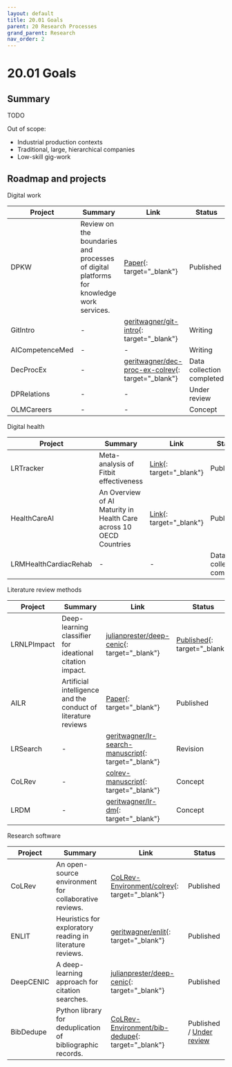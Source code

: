 ```yaml
---
layout: default
title: 20.01 Goals
parent: 20 Research Processes
grand_parent: Research
nav_order: 2
---
```


# 20.01 Goals

## Summary

TODO

Out of scope:

- Industrial production contexts
- Traditional, large, hierarchical companies
- Low-skill gig-work

## Roadmap and projects

Digital work

| Project    | Summary | Link | Status |
|------------|---------------| ------- | --- |
| DPKW | Review on the boundaries and processes of digital platforms for knowledge work services. | [Paper](https://www.sciencedirect.com/science/article/abs/pii/S096386872100041X){: target="_blank"} | Published |
| GitIntro | - | [geritwagner/git-intro](https://github.com/geritwagner/git-intro){: target="_blank"} | Writing |
| AICompetenceMed | - | - | Writing |
| DecProcEx | - | [geritwagner/dec-proc-ex-colrev](https://github.com/geritwagner/dec-proc-ex-colrev){: target="_blank"} | Data collection completed |
| DPRelations | - | - | Under review |
| OLMCareers | - | - | Concept |

Digital health

| Project    | Summary | Link | Status |
|------------|---------------| ------- | --- |
| LRTracker | Meta-analysis of Fitbit effectiveness | [Link](https://www.jmir.org/2020/10/e23954/){: target="_blank"} | Published |
| HealthCareAI | An Overview of AI Maturity in Health Care across 10 OECD Countries | [Link](https://www.sciencedirect.com/science/article/abs/pii/S0168851023002233){: target="_blank"} | Published |
| LRMHealthCardiacRehab | - | - | Data collection completed |

Literature review methods

| Project    | Summary | Link | Status |
|------------|---------------| ------- | --- |
| LRNLPImpact | Deep-learning classifier for ideational citation impact. | [julianprester/deep-cenic](https://github.com/julianprester/deep-cenic){: target="_blank"} | [Published](https://www.sciencedirect.com/science/article/abs/pii/S0167923620301871){: target="_blank"}|
| AILR    | Artificial intelligence and the conduct of literature reviews | [Paper](https://journals.sagepub.com/doi/abs/10.1177/02683962211048201){: target="_blank"} | Published |
| LRSearch | - | [geritwagner/lr-search-manuscript](https://github.com/geritwagner/lr-search-manuscript){: target="_blank"} | Revision |
| CoLRev | - | [colrev-manuscript](https://github.com/geritwagner/colrev-manuscript){: target="_blank"} | Concept|
| LRDM | - | [geritwagner/lr-dm](https://github.com/geritwagner/lr-dm){: target="_blank"} | Concept |

Research software

| Project    | Summary | Link | Status |
|------------|---------------| ------- | --- |
| CoLRev | An open-source environment for collaborative reviews. | [CoLRev-Environment/colrev](https://github.com/CoLRev-Environment/colrev){: target="_blank"} | Published|
| ENLIT | Heuristics for exploratory reading in literature reviews. | [geritwagner/enlit](https://github.com/geritwagner/enlit){: target="_blank"} | Published |
| DeepCENIC | A deep-learning approach for citation searches. | [julianprester/deep-cenic](https://github.com/julianprester/deep-cenic){: target="_blank"} | Published |
| BibDedupe  | Python library for deduplication of bibliographic records. | [CoLRev-Environment/bib-dedupe](https://github.com/CoLRev-Environment/bib-dedupe){: target="_blank"} | Published / [Under review](https://github.com/openjournals/joss-reviews/issues/6258) |
